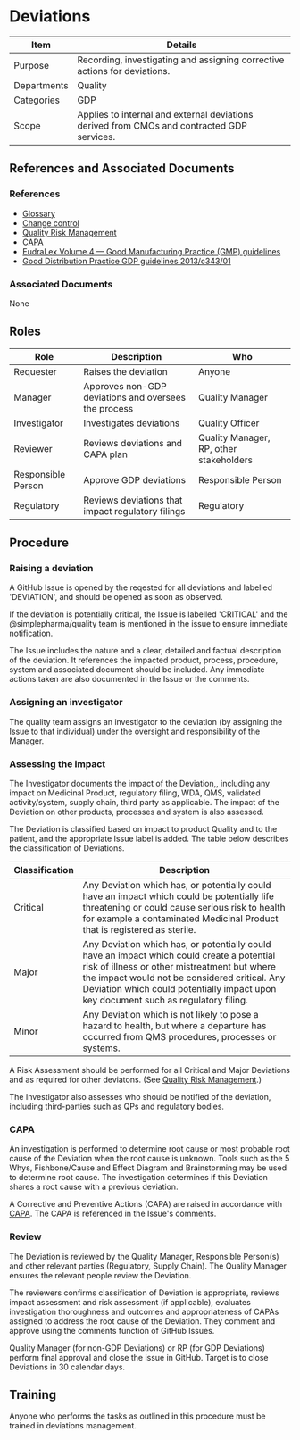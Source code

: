 # Deviations

Item    |   Details
----    |   ----
Purpose | Recording, investigating and assigning corrective actions for deviations.
Departments | Quality
Categories    | GDP
Scope   | Applies to internal and external deviations derived from CMOs and contracted GDP services.

## References and Associated Documents

### References

* [Glossary][QEAIC]
* [Change control][UYNEF]
* [Quality Risk Management][LBHIY]
* [CAPA][YUISV]
* [EudraLex Volume 4 — Good Manufacturing Practice (GMP) guidelines][GMP Guidelines]
* [Good Distribution Practice GDP guidelines 2013/c343/01][GDP Guidelines]

### Associated Documents

None

## Roles

Role     |   Description    |   Who
------   |   --------       |  ----
Requester  | Raises the deviation  | Anyone
Manager |  Approves non-GDP deviations and oversees the process | Quality Manager
Investigator  |  Investigates deviations | Quality Officer
Reviewer | Reviews deviations and CAPA plan | Quality Manager, RP, other stakeholders
Responsible Person | Approve GDP deviations   | Responsible Person
Regulatory | Reviews deviations that impact regulatory filings | Regulatory

## Procedure

### Raising a deviation

A GitHub Issue is opened by the reqested for all deviations and labelled 'DEVIATION', and should be opened as soon as observed.

If the deviation is potentially critical, the Issue is labelled 'CRITICAL' and the @simplepharma/quality team is mentioned in the issue to ensure immediate notification.

The Issue includes the nature and a clear, detailed and factual description of the deviation. It references the impacted product, process, procedure, system and associated document should be included. Any immediate actions taken are also documented in the Issue or the comments.

### Assigning an investigator

The quality team assigns an investigator to the deviation (by assigning the Issue to that individual) under the oversight and responsibility of the Manager.

### Assessing the impact

The Investigator documents the impact of the Deviation,, including any impact on Medicinal Product, regulatory filing, WDA, QMS, validated activity/system, supply chain, third party as applicable. The impact of the Deviation on other products, processes and system is also assessed.

The Deviation is classified based on impact to product Quality and to the patient, and the appropriate Issue label is added. The table below describes the classification of Deviations.

|Classification     |Description                                                                     |
|-------------------|--------------------------------------------------------------------------------|
|Critical           |Any Deviation which has, or potentially could have an impact which could be potentially life threatening or could cause serious risk to health for example a contaminated Medicinal Product that is registered as sterile. |
|Major              |Any Deviation which has, or potentially could have an impact which could create a potential risk of illness or other mistreatment but where the impact would not be considered critical. Any Deviation which could potentially impact upon key document such as regulatory filing. |
|Minor              |Any Deviation which is not likely to pose a hazard to health, but where a departure has occurred from QMS procedures, processes or systems. |

A Risk Assessment should be performed for all Critical and Major Deviations and as required for other deviatons. (See [Quality Risk Management][LBHIY].)

The Investigator also assesses who should be notified of the deviation, including third-parties such as QPs and regulatory bodies.

### CAPA

An investigation is performed to determine root cause or most probable root cause of the Deviation when the root cause is unknown. Tools such as the 5 Whys, Fishbone/Cause and Effect Diagram and Brainstorming may be used to determine root cause. The investigation determines if this Deviation shares a root cause with a previous deviation.

A Corrective and Preventive Actions (CAPA) are raised in accordance with [CAPA][YUISV]. The CAPA is referenced in the Issue's comments.

### Review

The Deviation is reviewed by the Quality Manager, Responsible Person(s) and other relevant parties (Regulatory, Supply Chain). The Quality Manager ensures the relevant people review the Deviation.

The reviewers confirms classification of Deviation is appropriate, reviews impact assessment and risk assessment (if applicable), evaluates investigation thoroughness and outcomes and appropriateness of CAPAs assigned to address the root cause of the Deviation. They comment and approve using the comments function of GitHub Issues.

Quality Manager (for non-GDP Deviations) or RP (for GDP Deviations) perform final approval and close the issue in GitHub. Target is to close Deviations in 30 calendar days.

## Training

Anyone who performs the tasks as outlined in this procedure must be trained in deviations management.

[GMP Guidelines]: https://ec.europa.eu/health/documents/eudralex/vol-4_en]
[GDP Guidelines]: https://eur-lex.europa.eu/LexUriServ/LexUriServ.do?uri=OJ:C:2013:343:0001:0014:EN:PDF
[AMXWS]: /procedures/Procedure_GDP_AMXWS_Management_of_Standard_Operating_Procedures.md
[XIDEX]: /procedures/Procedure_GDP_XIDEX_Responsible_Person.md
[BWRPX]: /procedures/Procedure_GDP_BWRPX_Documentation_Control.md
[XCEUG]: /procedures/Procedure_GDP_XCEUG_Deviations.md
[UYNEF]: /procedures/Procedure_GDP_UYNEF_Change_control.md
[OZCFN]: /procedures/Procedure_GDP_OZCFN_Management_review_and_monitoring.md
[LBHIY]: /procedures/Procedure_GDP_LBHIY_Quality_Risk_Management.md
[ZWJPR]: /procedures/Procedure_GDP_ZWJPR_Training.md
[VQICE]: /procedures/Procedure_GDP_VQICE_Receipt_of_medicinal_products.md
[AGTXC]: /procedures/Procedure_GDP_AGTXC_Establishing_the_authority_of_suppliers_to_supply_medicinal_products.md
[ZIWKI]: /procedures/Procedure_GDP_ZIWKI_Customer_complaints.md
[VOZWP]: /procedures/Procedure_GDP_VOZWP_Recall_procedure.md
[HBQIN]: /procedures/Procedure_GDP_HBQIN_Outsourced_activities.md
[GMQHI]: /procedures/Procedure_GDP_GMQHI_Self-inspections.md
[VTOMR]: /procedures/Procedure_GDP_VTOMR_Falsified_Medicinal_Products.md
[BMAXZ]: /procedures/Procedure_GDP_BMAXZ_Medicinal_Product_Returns.md
[YUISV]: /procedures/Procedure_GDP_YUISV_CAPA.md
[QEAIC]: /procedures/Document_QEAIC_Glossary.md
[GGNHM]: /procedures/Procedure_GDP_GGNHM_Reporting_of_Adverse_Events.md
